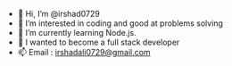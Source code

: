 - 👋 Hi, I’m @irshad0729
- 👀 I’m interested in coding and good at problems solving 
- 🌱 I’m currently learning Node.js. 
- 💞️ I wanted to become a full stack developer 
- 📫 Email : irshadali0729@gmail.com 

<!---
irshad0729/irshad0729 is a ✨ special ✨ repository because its `README.md` (this file) appears on your GitHub profile.
You can click the Preview link to take a look at your changes.
--->
